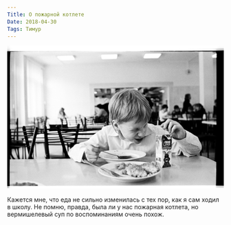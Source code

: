 ```yaml
---
Title: О пожарной котлете
Date: 2018-04-30
Tags: Тимур
---
```


![pozharnaya-kotleta.jpg](images/pozharnaya-kotleta.jpg)

Кажется мне, что еда не сильно изменилась с тех пор, как я сам ходил в школу. Не помню, правда, была ли у нас пожарная котлета, но вермишелевый суп по воспоминаниям очень похож.